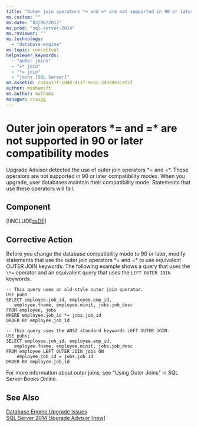 ```yaml
---
title: "Outer join operators *= and =* are not supported in 90 or later compatibility modes | Microsoft Docs"
ms.custom: ""
ms.date: "03/06/2017"
ms.prod: "sql-server-2014"
ms.reviewer: ""
ms.technology: 
  - "database-engine"
ms.topic: conceptual
helpviewer_keywords: 
  - "outer joins"
  - "=* join"
  - "*= join"
  - "joins [SQL Server]"
ms.assetid: ca4aa11f-1048-411f-9c6c-3d0a8e319f2f
author: mashamsft
ms.author: mathoma
manager: craigg
---
```

# Outer join operators \*= and =\* are not supported in 90 or later compatibility modes
  Upgrade Advisor detected the use of outer join operators \*= and =\*. These operators are not supported in 90 or later compatibility modes. When you upgrade, user databases maintain their compatibility mode. Statements that use these operators will fail.  
  
## Component  
 [!INCLUDE[ssDE](../../includes/ssde-md.md)]  
  
## Corrective Action  
 Before you change the database compatibility mode to 90 or later, modify statements that use the outer join operators \*= and =\* to use equivalent OUTER JOIN keywords. The following example shows a query that uses the `\*=` operator and an equivalent query that uses the `LEFT OUTER JOIN` keywords.  
  
```  
-- This query uses an old-style outer join operator.  
USE pubs  
SELECT employee.job_id, employee.emp_id,  
   employee.fname, employee.minit, jobs.job_desc  
FROM employee, jobs   
WHERE employee.job_id *= jobs.job_id  
ORDER BY employee.job_id  
  
-- This query uses the ANSI standard keywords LEFT OUTER JOIN.  
USE pubs;  
SELECT employee.job_id, employee.emp_id,  
   employee.fname, employee.minit, jobs.job_desc  
FROM employee LEFT OUTER JOIN jobs ON   
    employee.job_id = jobs.job_id  
ORDER BY employee.job_id  
```  
  
 For more information about outer joins, see "Using Outer Joins" in SQL Server Books Online.  
  
## See Also  
 [Database Engine Upgrade Issues](../../../2014/sql-server/install/database-engine-upgrade-issues.md)   
 [SQL Server 2014 Upgrade Advisor &#91;new&#93;](sql-server-2014-upgrade-advisor.md)  
  
  
